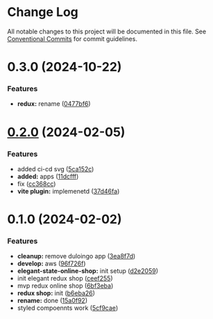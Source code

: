 # Change Log

All notable changes to this project will be documented in this file.
See [Conventional Commits](https://conventionalcommits.org) for commit guidelines.

# 0.3.0 (2024-10-22)

### Features

-   **redux:** rename ([0477bf6](https://github.com/paulAlexSerban/wbk--mern-playground/commit/0477bf6a89e81041bec024e3334c69be1deda1f4))

# [0.2.0](https://github.com/paulAlexSerban/wbk--mern-playground/compare/@wbk--mern-playground/redux-elegant-online-shop-app@0.1.0...@wbk--mern-playground/redux-elegant-online-shop-app@0.2.0) (2024-02-05)

### Features

-   added ci-cd svg ([5ca152c](https://github.com/paulAlexSerban/wbk--mern-playground/commit/5ca152cfa6dc2b1548b7c2ed48d33d5debae9db7))
-   **added:** apps ([11dcfff](https://github.com/paulAlexSerban/wbk--mern-playground/commit/11dcfffcaab37b030fe7a13b728a76141978fa40))
-   fix ([cc368cc](https://github.com/paulAlexSerban/wbk--mern-playground/commit/cc368cc5b544cbb8c155359397154df97c467241))
-   **vite plugin:** implemenetd ([37d46fa](https://github.com/paulAlexSerban/wbk--mern-playground/commit/37d46fa94fb78ec7126690f942429a51d9ed511e))

# 0.1.0 (2024-02-02)

### Features

-   **cleanup:** remove duloingo app ([3ea8f7d](https://github.com/paulAlexSerban/wbk--mern-playground/commit/3ea8f7d47da9759c9ea8f62599a8aa4250b38c3c))
-   **develop:** aws ([96f726f](https://github.com/paulAlexSerban/wbk--mern-playground/commit/96f726f064733ad5ee05405640fc2b69ff8c6f8f))
-   **elegant-state-online-shop:** init setup ([d2e2059](https://github.com/paulAlexSerban/wbk--mern-playground/commit/d2e2059709846503f25997706f09122292aa5010))
-   init elegant redux shop ([ceef255](https://github.com/paulAlexSerban/wbk--mern-playground/commit/ceef255ab872a57b651afbb4d923649cf25f8ad6))
-   mvp redux online shop ([6bf3eba](https://github.com/paulAlexSerban/wbk--mern-playground/commit/6bf3eba303a0ff4dd6bb0725d8efb376614986ed))
-   **redux shop:** init ([b6eba26](https://github.com/paulAlexSerban/wbk--mern-playground/commit/b6eba26daf93abcd5fdd15844154eb0f06086318))
-   **rename:** done ([15a0f92](https://github.com/paulAlexSerban/wbk--mern-playground/commit/15a0f92f47690da6021269d43d7489cb72cdc514))
-   styled compoennts work ([5cf9cae](https://github.com/paulAlexSerban/wbk--mern-playground/commit/5cf9cae09ec5f9b36f10b44435678947f4bb2f7e))
